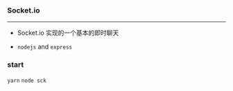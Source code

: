 ### Socket.io

---



- Socket.io 实现的一个基本的即时聊天

-  `nodejs` and `express`


### start
`yarn`
`node sck`



